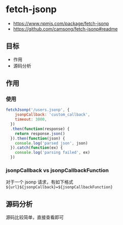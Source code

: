 # fetch-jsonp

- https://www.npmjs.com/package/fetch-jsonp
- https://github.com/camsong/fetch-jsonp#readme

## 目标

- 作用
- 源码分析

## 作用

### 使用

```js
fetchJsonp('/users.jsonp', {
    jsonpCallback: 'custom_callback',
    timeout: 3000,
  })
  .then(function(response) {
    return response.json()
  }).then(function(json) {
    console.log('parsed json', json)
  }).catch(function(ex) {
    console.log('parsing failed', ex)
  })
```

### jsonpCallback vs jsonpCallbackFunction

对于一个 jsonp 请求，有如下格式 `${url}${jsonpCallback}=${jsonpCallbackFunction}`

## 源码分析

源码比较简单，直接查看即可
